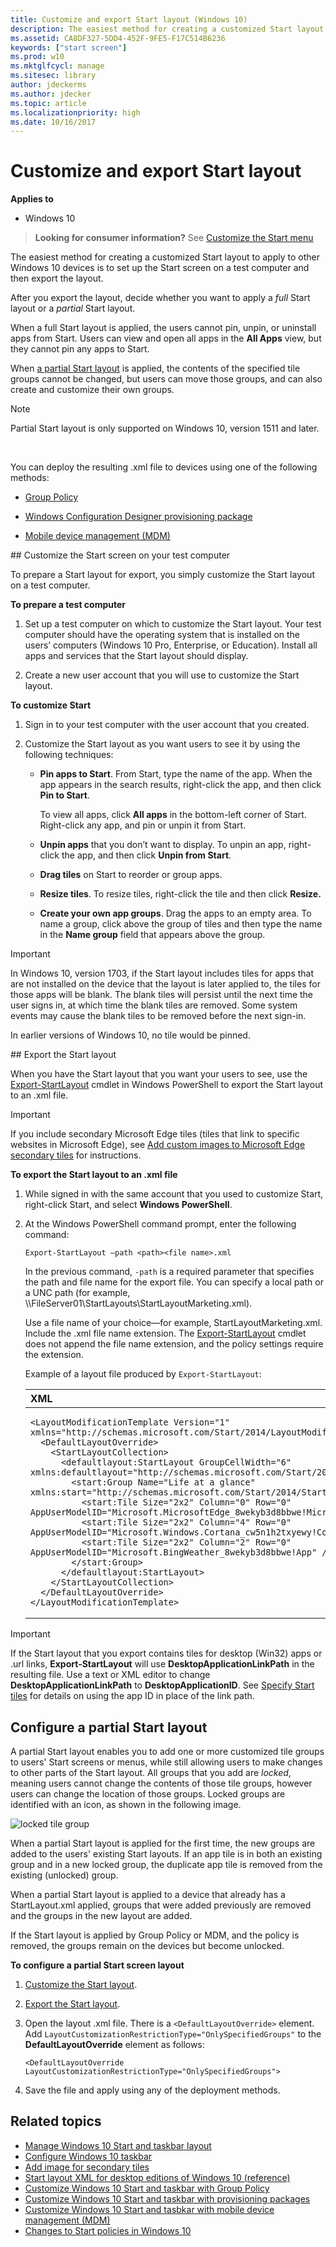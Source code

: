 ```yaml
---
title: Customize and export Start layout (Windows 10)
description: The easiest method for creating a customized Start layout is to set up the Start screen and export the layout.
ms.assetid: CA8DF327-5DD4-452F-9FE5-F17C514B6236
keywords: ["start screen"]
ms.prod: w10
ms.mktglfcycl: manage
ms.sitesec: library
author: jdeckerms
ms.author: jdecker
ms.topic: article
ms.localizationpriority: high
ms.date: 10/16/2017
---
```


# Customize and export Start layout


**Applies to**

-   Windows 10

>**Looking for consumer information?** See [Customize the Start menu](https://go.microsoft.com/fwlink/p/?LinkId=623630)

The easiest method for creating a customized Start layout to apply to other Windows 10 devices is to set up the Start screen on a test computer and then export the layout.

After you export the layout, decide whether you want to apply a *full* Start layout or a *partial* Start layout.

When a full Start layout is applied, the users cannot pin, unpin, or uninstall apps from Start. Users can view and open all apps in the **All Apps** view, but they cannot pin any apps to Start.

When [a partial Start layout](#configure-a-partial-start-layout) is applied, the contents of the specified tile groups cannot be changed, but users can move those groups, and can also create and customize their own groups.

>[!NOTE]
>Partial Start layout is only supported on Windows 10, version 1511 and later.

 

You can deploy the resulting .xml file to devices using one of the following methods:

-   [Group Policy](customize-windows-10-start-screens-by-using-group-policy.md)

-   [Windows Configuration Designer provisioning package](customize-windows-10-start-screens-by-using-provisioning-packages-and-icd.md)

-   [Mobile device management (MDM)](customize-windows-10-start-screens-by-using-mobile-device-management.md)


<span id="bkmkcustomizestartscreen" />
## Customize the Start screen on your test computer


To prepare a Start layout for export, you simply customize the Start layout on a test computer.

**To prepare a test computer**

1.  Set up a test computer on which to customize the Start layout. Your test computer should have the operating system that is installed on the users’ computers (Windows 10 Pro, Enterprise, or Education). Install all apps and services that the Start layout should display.

2.  Create a new user account that you will use to customize the Start layout.

<a href="" id="bmk-customize-start"></a>
**To customize Start**

1.  Sign in to your test computer with the user account that you created.

2.  Customize the Start layout as you want users to see it by using the following techniques:

    -   **Pin apps to Start**. From Start, type the name of the app. When the app appears in the search results, right-click the app, and then click **Pin to Start**.

        To view all apps, click **All apps** in the bottom-left corner of Start. Right-click any app, and pin or unpin it from Start.

    -   **Unpin apps** that you don’t want to display. To unpin an app, right-click the app, and then click **Unpin from Start**.

    -   **Drag tiles** on Start to reorder or group apps.

    -   **Resize tiles**. To resize tiles, right-click the tile and then click **Resize.**

    -   **Create your own app groups**. Drag the apps to an empty area. To name a group, click above the group of tiles and then type the name in the **Name group** field that appears above the group.
    
>[!IMPORTANT]
>In Windows 10, version 1703, if the Start layout includes tiles for apps that are not installed on the device that the layout is later applied to, the tiles for those apps will be blank. The blank tiles will persist until the next time the user signs in, at which time the blank tiles are removed. Some system events may cause the blank tiles to be removed before the next sign-in.
>
>In earlier versions of Windows 10, no tile would be pinned.

<span id="bmk-exportstartscreenlayout" />
## Export the Start layout


When you have the Start layout that you want your users to see, use the [Export-StartLayout](https://docs.microsoft.com/powershell/module/startlayout/export-startlayout?view=win10-ps) cmdlet in Windows PowerShell to export the Start layout to an .xml file.

>[!IMPORTANT]
>If you include secondary Microsoft Edge tiles (tiles that link to specific websites in Microsoft Edge), see [Add custom images to Microsoft Edge secondary tiles](start-secondary-tiles.md) for instructions.

**To export the Start layout to an .xml file**

1.  While signed in with the same account that you used to customize Start, right-click Start, and select **Windows PowerShell**.

2.  At the Windows PowerShell command prompt, enter the following command:

    `Export-StartLayout –path <path><file name>.xml `

    In the previous command, `-path` is a required parameter that specifies the path and file name for the export file. You can specify a local path or a UNC path (for example, \\\\FileServer01\\StartLayouts\\StartLayoutMarketing.xml).

    Use a file name of your choice—for example, StartLayoutMarketing.xml. Include the .xml file name extension. The [Export-StartLayout](https://docs.microsoft.com/powershell/module/startlayout/export-startlayout?view=win10-ps) cmdlet does not append the file name extension, and the policy settings require the extension.
    
    Example of a layout file produced by `Export-StartLayout`:

    <span codelanguage="XML"></span>
    <table>
    <colgroup>
    <col width="100%" />
    </colgroup>
    <thead>
    <tr class="header">
    <th align="left">XML</th>
    </tr>
    </thead>
    <tbody>
    <tr class="odd">
    <td align="left"><pre><code>&lt;LayoutModificationTemplate Version=&quot;1&quot; xmlns=&quot;http://schemas.microsoft.com/Start/2014/LayoutModification&quot;&gt;
      &lt;DefaultLayoutOverride&gt;
        &lt;StartLayoutCollection&gt;
          &lt;defaultlayout:StartLayout GroupCellWidth=&quot;6&quot; xmlns:defaultlayout=&quot;http://schemas.microsoft.com/Start/2014/FullDefaultLayout&quot;&gt;
            &lt;start:Group Name=&quot;Life at a glance&quot; xmlns:start=&quot;http://schemas.microsoft.com/Start/2014/StartLayout&quot;&gt;
              &lt;start:Tile Size=&quot;2x2&quot; Column=&quot;0&quot; Row=&quot;0&quot; AppUserModelID=&quot;Microsoft.MicrosoftEdge_8wekyb3d8bbwe!MicrosoftEdge&quot; /&gt;
              &lt;start:Tile Size=&quot;2x2&quot; Column=&quot;4&quot; Row=&quot;0&quot; AppUserModelID=&quot;Microsoft.Windows.Cortana_cw5n1h2txyewy!CortanaUI&quot; /&gt;
              &lt;start:Tile Size=&quot;2x2&quot; Column=&quot;2&quot; Row=&quot;0&quot; AppUserModelID=&quot;Microsoft.BingWeather_8wekyb3d8bbwe!App&quot; /&gt;
            &lt;/start:Group&gt;        
          &lt;/defaultlayout:StartLayout&gt;
        &lt;/StartLayoutCollection&gt;
      &lt;/DefaultLayoutOverride&gt;
    &lt;/LayoutModificationTemplate&gt;</code></pre></td>
    </tr>
    </tbody>
    </table>

>[!IMPORTANT]
>If the Start layout that you export contains tiles for desktop (Win32) apps or .url links, **Export-StartLayout** will use **DesktopApplicationLinkPath** in the resulting file. Use a text or XML editor to change **DesktopApplicationLinkPath** to **DesktopApplicationID**. See [Specify Start tiles](start-layout-xml-desktop.md#specify-start-tiles) for details on using the app ID in place of the link path. 

## Configure a partial Start layout


A partial Start layout enables you to add one or more customized tile groups to users' Start screens or menus, while still allowing users to make changes to other parts of the Start layout. All groups that you add are *locked*, meaning users cannot change the contents of those tile groups, however users can change the location of those groups. Locked groups are identified with an icon, as shown in the following image.

![locked tile group](images/start-pinned-app.png)

When a partial Start layout is applied for the first time, the new groups are added to the users' existing Start layouts. If an app tile is in both an existing group and in a new locked group, the duplicate app tile is removed from the existing (unlocked) group.

When a partial Start layout is applied to a device that already has a StartLayout.xml applied, groups that were added previously are removed and the groups in the new layout are added.

If the Start layout is applied by Group Policy or MDM, and the policy is removed, the groups remain on the devices but become unlocked.

**To configure a partial Start screen layout**

1.  [Customize the Start layout](#bmk-customize-start).

2.  [Export the Start layout](#bmk-exportstartscreenlayout).
3.  Open the layout .xml file. There is a `<DefaultLayoutOverride>` element. Add `LayoutCustomizationRestrictionType="OnlySpecifiedGroups"` to the **DefaultLayoutOverride** element as follows:

    ``` syntax
    <DefaultLayoutOverride LayoutCustomizationRestrictionType="OnlySpecifiedGroups">
    ```

4.  Save the file and apply using any of the deployment methods.

## Related topics


- [Manage Windows 10 Start and taskbar layout](windows-10-start-layout-options-and-policies.md)
- [Configure Windows 10 taskbar](configure-windows-10-taskbar.md)
- [Add image for secondary tiles](start-secondary-tiles.md)
- [Start layout XML for desktop editions of Windows 10 (reference)](start-layout-xml-desktop.md)
- [Customize Windows 10 Start and taskbar with Group Policy](customize-windows-10-start-screens-by-using-group-policy.md)
- [Customize Windows 10 Start and taskbar with provisioning packages](customize-windows-10-start-screens-by-using-provisioning-packages-and-icd.md)
- [Customize Windows 10 Start and tasbkar with mobile device management (MDM)](customize-windows-10-start-screens-by-using-mobile-device-management.md)
- [Changes to Start policies in Windows 10](changes-to-start-policies-in-windows-10.md)






